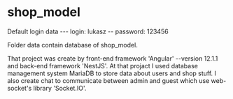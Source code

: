 # shop_model

Default login data --- login: lukasz -- password: 123456

Folder data contain database of shop_model.

That project was create by front-end framework 'Angular' --version 12.1.1 and back-end framework 'NestJS'.
At that projact I used database management system MariaDB to store data about users and shop stuff.
I also create chat to communicate between admin and guest which use web-socket's library 'Socket.IO'.
